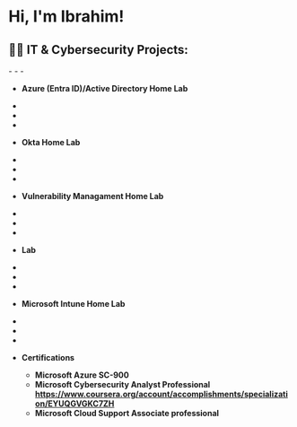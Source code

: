 <h1>Hi, I'm Ibrahim!   
<h2>👨‍💻 IT & Cybersecurity Projects:</h2>
-
-
-

- <b> Azure (Entra ID)/Active Directory Home Lab </b>
-
-
-
    
- <b> Okta Home Lab </b>
-
-
-

- <b> Vulnerability Managament Home Lab <b>
-
-
-
  
- <b> Lab </b>
-
-
-
   
- <b> Microsoft Intune Home Lab </b>
-
-
-

- <b> Certifications </b>
  - Microsoft Azure SC-900 
  - Microsoft Cybersecurity Analyst Professional  https://www.coursera.org/account/accomplishments/specialization/EYUQGVGKC7ZH
  - Microsoft Cloud Support Associate professional 



